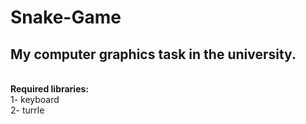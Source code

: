 # Snake-Game
<h2>My computer graphics task in the university.</h2><br>
<b>Required libraries:</b><br>
1- keyboard<br>
2- turrle
